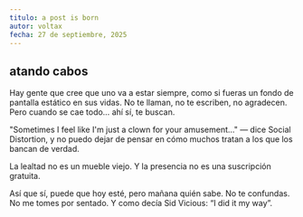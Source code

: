 ```yaml
---
titulo: a post is born
autor: voltax
fecha: 27 de septiembre, 2025
---
```


## atando cabos
Hay gente que cree que uno va a estar siempre, como si fueras un fondo de pantalla estático en sus vidas. No te llaman, no te escriben, no agradecen. Pero cuando se cae todo… ahí sí, te buscan.

"Sometimes I feel like I'm just a clown for your amusement…"
— dice Social Distortion, y no puedo dejar de pensar en cómo muchos tratan a los que los bancan de verdad.

La lealtad no es un mueble viejo. Y la presencia no es una suscripción gratuita.

Así que sí, puede que hoy esté, pero mañana quién sabe.
No te confundas. No me tomes por sentado.
Y como decía Sid Vicious: “I did it my way”.